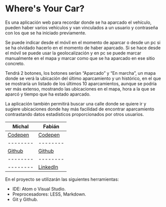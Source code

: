 # Where's Your Car?
Es una aplicación web para recordar donde se ha aparcado el vehículo, pueden haber varios vehículos y van vinculados a un usuario y contraseña con los que se ha iniciado previamente.

Se puede indicar desde el móvil en el momento de aparcar o desde un pc si se ha olvidado hacerlo en el momento de haber aparcado. Si se hace desde el móvil se puede usar la geolocalización y en pc se puede marcar manualmente en el mapa y marcar como que se ha aparcado en ese sitio concreto.

Tendrá 2 botones, los botones serían “Aparcado” y “En marcha”, un mapa donde se verá la ubicación del último aparcamiento y un histórico, en el que se mostraría un listado de los últimos 10 aparcamientos, aunque se podría ver más extenso, mostrando las ubicaciones en el mapa, hora a la que se aparcó y tiempo que ha estado aparcado.

La aplicación también permitirá buscar una calle donde se quiere ir y sugiere ubicaciones donde hay más facilidad de encontrar aparcamiento contrastando datos estadisticos proporcionados por otros usuarios.

| Michal | Fabián |
|--------|--------|
|[Codepen](https://codepen.io/rutuser/)|[Codepen](https://codepen.io/rehxio/)|
|--------|--------|
|[Github](https://github.com/rutuser)|[Github](https://github.com/rehxio)|
|--------|--------|
|--------|[LinkedIn](https://www.linkedin.com/in/fabi%C3%A1n-r-b6650678/)|


En el proyecto se utilizarán las siguientes herramientas:
- IDE: Atom o Visual Studio.
- Preprocesadores: LESS, Markdown.
- Git y Github.
